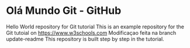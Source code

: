 # Olá Mundo Git - GitHub
Hello World repository for Git tutorial
This is an example repository for the Git tutoial on https://www.w3schools.com
Modificaçao feita na branch update-readme
This repository is built step by step in the tutorial.
